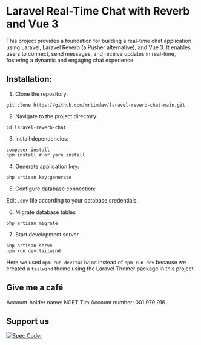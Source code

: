 # Laravel Real-Time Chat with Reverb and Vue 3

This project provides a foundation for building a real-time chat application using Laravel, Laravel Reverb (a Pusher alternative), and Vue 3. It enables users to connect, send messages, and receive updates in real-time, fostering a dynamic and engaging chat experience.



## Installation:

1. Clone the repository:
```
git clone https://github.com/mrtimdev/laravel-reverb-chat-main.git
```

2. Navigate to the project directory:
```
cd laravel-reverb-chat
```

3. Install dependencies:
```
composer install
npm install # or yarn install
```

4. Generate application key:
```
php artisan key:generate
```

5. Configure database connection:

Edit `.env` file according to your database credentials.

6. Migrate database tables
```
php artisan migrate
```

7. Start development server
```
php artisan serve
npm run dev:tailwind
```

Here we used `npm run dev:tailwind` instead of `npm run dev` because we created
a `tailwind` theme using the Laravel Themer package in this project.

## Give me a café 
Account-holder name: NGET Tim 
Account number: 001 979 916

## Support us
[![Spec Coder](https://avatars.githubusercontent.com/u/95674103?v=4)](https://t.me/Mr_Tim_Dev)
